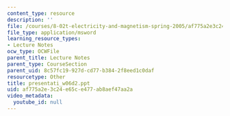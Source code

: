 ```yaml
---
content_type: resource
description: ''
file: /courses/8-02t-electricity-and-magnetism-spring-2005/af775a2e3c24e65ce477ab8aef47aa2a_presentati_w06d2.ppt
file_type: application/msword
learning_resource_types:
- Lecture Notes
ocw_type: OCWFile
parent_title: Lecture Notes
parent_type: CourseSection
parent_uid: 8c57fc19-927d-cd77-b384-2f8eed1c0daf
resourcetype: Other
title: presentati_w06d2.ppt
uid: af775a2e-3c24-e65c-e477-ab8aef47aa2a
video_metadata:
  youtube_id: null
---
```

